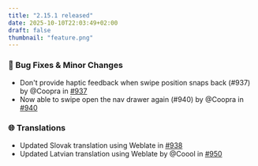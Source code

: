 ```yaml
---
title: "2.15.1 released"
date: 2025-10-10T22:03:49+02:00
draft: false
thumbnail: "feature.png"
---
```



### 🐛 Bug Fixes & Minor Changes
- Don't provide haptic feedback when swipe position snaps back (#937) by @Coopra in [#937](https://github.com/spacecowboy/feeder/pull/937) 
- Now able to swipe open the nav drawer again (#940) by @Coopra in [#940](https://github.com/spacecowboy/feeder/pull/940) 

### 🌐 Translations
- Updated Slovak translation using Weblate in [#938](https://github.com/spacecowboy/feeder/pull/938) 
- Updated Latvian translation using Weblate by @Coool in [#950](https://github.com/spacecowboy/feeder/pull/950) 


